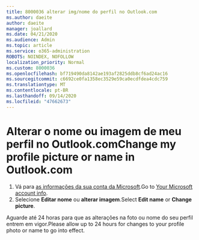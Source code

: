 ```yaml
---
title: 8000036 alterar img/nome do perfil no Outlook.com
ms.author: daeite
author: daeite
manager: joallard
ms.date: 04/21/2020
ms.audience: Admin
ms.topic: article
ms.service: o365-administration
ROBOTS: NOINDEX, NOFOLLOW
localization_priority: Normal
ms.custom: 8000036
ms.openlocfilehash: bf719490da8142ae193af2825ddb8cf6ad24ac16
ms.sourcegitcommit: c6692ce0fa1358ec3529e59ca0ecdfdea4cdc759
ms.translationtype: MT
ms.contentlocale: pt-BR
ms.lasthandoff: 09/14/2020
ms.locfileid: "47662673"
---
```

# <a name="change-my-profile-picture-or-name-in-outlookcom"></a><span data-ttu-id="a02ed-102">Alterar o nome ou imagem de meu perfil no Outlook.com</span><span class="sxs-lookup"><span data-stu-id="a02ed-102">Change my profile picture or name in Outlook.com</span></span>

1. <span data-ttu-id="a02ed-103">Vá para [as informações da sua conta da Microsoft](https://go.microsoft.com/fwlink/p/?linkid=860841).</span><span class="sxs-lookup"><span data-stu-id="a02ed-103">Go to [Your Microsoft account info](https://go.microsoft.com/fwlink/p/?linkid=860841).</span></span>
1. <span data-ttu-id="a02ed-104">Selecione **Editar nome** ou **alterar imagem**.</span><span class="sxs-lookup"><span data-stu-id="a02ed-104">Select **Edit name** or **Change picture**.</span></span>

<span data-ttu-id="a02ed-105">Aguarde até 24 horas para que as alterações na foto ou nome do seu perfil entrem em vigor.</span><span class="sxs-lookup"><span data-stu-id="a02ed-105">Please allow up to 24 hours for changes to your profile photo or name to go into effect.</span></span>